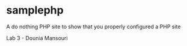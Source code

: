 samplephp
=========

A do nothing PHP site to show that you properly configured a PHP site

Lab 3 - Dounia Mansouri
